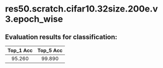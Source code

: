 # res50.scratch.cifar10.32size.200e.v3.epoch_wise  

## Evaluation results for classification:  

|  Top_1 Acc  |  Top_5 Acc  |  
|:-----------:|:-----------:|  
|   95.260    |   99.890    |
